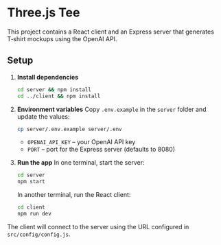 # Three.js Tee

This project contains a React client and an Express server that generates T‑shirt mockups using the OpenAI API.

## Setup

1. **Install dependencies**
   ```bash
   cd server && npm install
   cd ../client && npm install
   ```

2. **Environment variables**
   Copy `.env.example` in the `server` folder and update the values:
   ```bash
   cp server/.env.example server/.env
   ```
   - `OPENAI_API_KEY` – your OpenAI API key
   - `PORT` – port for the Express server (defaults to 8080)

3. **Run the app**
   In one terminal, start the server:
   ```bash
   cd server
   npm start
   ```
   In another terminal, run the React client:
   ```bash
   cd client
   npm run dev
   ```

The client will connect to the server using the URL configured in `src/config/config.js`.
